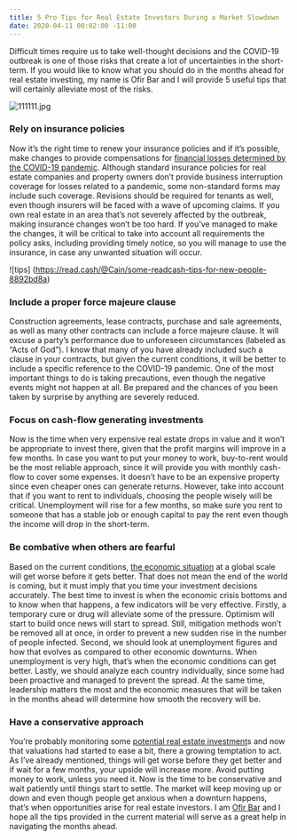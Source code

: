```yaml
---
title: 5 Pro Tips for Real Estate Investors During a Market Slowdown
date: 2020-04-11 00:02:00 -11:00
---
```


Difficult times require us to take well-thought decisions and the COVID-19 outbreak is one of those risks that create a lot of uncertainties in the short-term. If you would like to know what you should do in the months ahead for real estate investing, my name is Ofir Bar and I will provide 5 useful tips that will certainly alleviate most of the risks. 

![111111.jpg](/uploads/111111.jpg)

### **Rely on insurance policies**

Now it’s the right time to renew your insurance policies and if it’s possible, make changes to provide compensations for [financial losses determined by the COVID-19 pandemic](https://expertinvestoreurope.com/real-estate-could-see-limited-impact-from-crisis/). Although standard insurance policies for real estate companies and property owners don’t provide business interruption coverage for losses related to a pandemic, some non-standard forms may include such coverage. 
Revisions should be required for tenants as well, even though insurers will be faced with a wave of upcoming claims. If you own real estate in an area that’s not severely affected by the outbreak, making insurance changes won’t be too hard. If you’ve managed to make the changes, it will be critical to take into account all requirements the policy asks, including providing timely notice, so you will manage to use the insurance, in case any unwanted situation will occur. 

![tips] (https://read.cash/@Cain/some-readcash-tips-for-new-people-8892bd8a)

### **Include a proper force majeure clause**

Construction agreements, lease contracts, purchase and sale agreements, as well as many other contracts can include a force majeure clause. It will excuse a party’s performance due to unforeseen circumstances (labeled as “Acts of God”). I know that many of you have already included such a clause in your contracts, but given the current conditions, it will be better to include a specific reference to the COVID-19 pandemic. One of the most important things to do is taking precautions, even though the negative events might not happen at all. Be prepared and the chances of you been taken by surprise by anything are severely reduced. 

### **Focus on cash-flow generating investments**

Now is the time when very expensive real estate drops in value and it won’t be appropriate to invest there, given that the profit margins will improve in a few months. In case you want to put your money to work, buy-to-rent would be the most reliable approach, since it will provide you with monthly cash-flow to cover some expenses. It doesn’t have to be an expensive property since even cheaper ones can generate returns. 
However, take into account that if you want to rent to individuals, choosing the people wisely will be critical. Unemployment will rise for a few months, so make sure you rent to someone that has a stable job or enough capital to pay the rent even though the income will drop in the short-term. 

### **Be combative when others are fearful**

Based on the current conditions, [the economic situation](https://medium.com/@ofireyalbar/the-european-real-estate-investment-market-over-the-last-decade-830dd836789d) at a global scale will get worse before it gets better. That does not mean the end of the world is coming, but it must imply that you time your investment decisions accurately. The best time to invest is when the economic crisis bottoms and to know when that happens, a few indicators will be very effective. Firstly, a temporary cure or drug will alleviate some of the pressure. Optimism will start to build once news will start to spread. Still, mitigation methods won’t be removed all at once, in order to prevent a new sudden rise in the number of people infected.
Second, we should look at unemployment figures and how that evolves as compared to other economic downturns. When unemployment is very high, that’s when the economic conditions can get better. Lastly, we should analyze each country individually, since some had been proactive and managed to prevent the spread. At the same time, leadership matters the most and the economic measures that will be taken in the months ahead will determine how smooth the recovery will be.

### **Have a conservative approach**

You’re probably monitoring some [potential real estate investment](https://www.forbes.com/sites/forbesrealestatecouncil/2020/03/16/quantifying-risk-in-residential-real-estate-investing/#5124bce41556)s and now that valuations had started to ease a bit, there a growing temptation to act. As I’ve already mentioned, things will get worse before they get better and if wait for a few months, your upside will increase more. Avoid putting money to work, unless you need it. Now is the time to be conservative and wait patiently until things start to settle. 
The market will keep moving up or down and even though people get anxious when a downturn happens, that’s when opportunities arise for real estate investors. I am [Ofir Bar](https://www.linkedin.com/in/ofir-eyal-bar-074307181/?originalSubdomain=uk) and I hope all the tips provided in the current material will serve as a great help in navigating the months ahead. 




